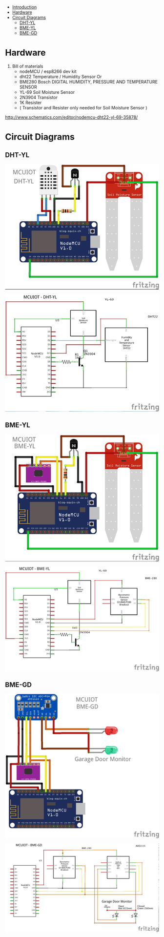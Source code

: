 <!--ts-->
   * [Introduction](#introduction)
   * [Hardware](#hardware)
   * [Circuit Diagrams](#circuit-diagrams)
      * [DHT-YL](#dht-yl)
      * [BME-YL](#bme-yl)
      * [BME-GD](#bme-gd)

<!-- Added by: sgracey, at:  -->

<!--te-->

# Hardware

1. Bill of materials
   - nodeMCU / esp8266 dev kit
   - dht22 Temperature / Humidity Sensor
	Or
   - BME280 Bosch DIGITAL HUMIDITY, PRESSURE AND TEMPERATURE SENSOR
   - YL-69 Soil Moisture Sensor
   - 2N3904 Transistor
   - 1K Resister
   - ( Transistor and Resister only needed for Soil Moisture Sensor )

http://www.schematics.com/editor/nodemcu-dht22-yl-69-35878/

# Circuit Diagrams

## DHT-YL

![DHT-YL](diagrams/ESP%208266%20-%20MCUIOT%20-%20DHT-YL_bb.jpg)

![DHT-YL](diagrams/ESP%208266%20-%20MCUIOT%20-%20DHT-YL_schem.jpg)


## BME-YL

![BME-YL](diagrams/ESP%208266%20-%20MCUIOT%20-%20BME-YL_bb.jpg)

![BME-YL](diagrams/ESP%208266%20-%20MCUIOT%20-%20BME-YL_schem.jpg)

## BME-GD

![BME-GD](diagrams/ESP%208266%20-%20MCUIOT%20-%20BME-GD_bb.jpg)

![BME-GD](diagrams/ESP%208266%20-%20MCUIOT%20-%20BME-GD_schem.jpg)

